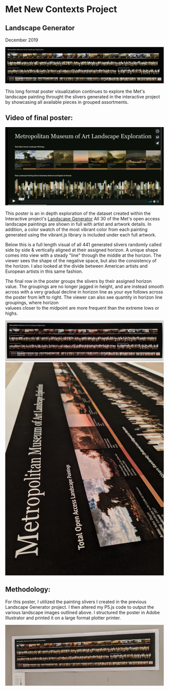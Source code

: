 # Met New Contexts Project
## Landscape Generator
December 2019


![Context Final](assets/FullViewFinal.png "Context Final")

This long format poster visualization continues to explore the Met's landscape painting throught the 
slivers generated in the interactive project by showcasing all available pieces in grouped assortments.


## Video of final poster:
[![New Contexts Project: Landscape Exploration Poster](assets/ContextsVideo.png)](https://vimeo.com/379171213 "Landscape Exploration Poster Video - Click to Watch!")


This poster is an in depth exploration of the dataset created within the Interactive project's [Landscape Generator](https://github.com/amandersonyou/MajorStudio1_AAY/blob/master/Met_Interactive/README.md)
All 30 of the Met's open access landscape paintings are shown in full with artist and artwork details. In addition, 
a color swatch of the most vibrant color from each painting generated using the vibrant.js library is included under 
each full artwork.

Below this is a full length visual of all 441 generated slivers randomly called side by side & vertically 
aligned at their assigned horizon. A unique shape comes into view with a steady "line" through the middle 
at the horizon. The viewer sees the shape of the negative space, but also the consistency of the horizon.
I also looked at the divide between American artists and European artists in this same fashion.

The final row in the poster groups the slivers by their assigned horizon value. The groupings are no longer 
jagged in height, and are instead smooth across with a very gradual decline in horizon line as your eye follows 
across the poster from left to right. The viewer can also see quantity in horizon line groupings, where horizon  
valuees closer to the midpoint are more frequent than the extreme lows or highs.

![Printed Poster](assets/PrintedPosterFull.jpg "Printed Final")
![CloseUp](assets/CloseUpMet.png "Close Final")


## Methodology:

For this poster, I utilized the painting slivers I created in the previous Landscape Generator project.
I then altered my P5.js code to output the various landscape images outlined above. I structured the poster 
in Adobe Illustrator and printed it on a large format plotter printer. 

![Classroom Presentation](assets/Classroom.jpg "Classroom Final")